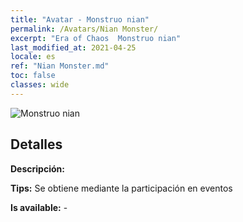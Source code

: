 ```yaml
---
title: "Avatar - Monstruo nian"
permalink: /Avatars/Nian Monster/
excerpt: "Era of Chaos  Monstruo nian"
last_modified_at: 2021-04-25
locale: es
ref: "Nian Monster.md"
toc: false
classes: wide
---
```

 ![Monstruo nian](/images/a/avatarFrame_56.png)

## Detalles

 **Descripción:**  

 **Tips:** Se obtiene mediante la participación en eventos 

 **Is available:**  - 

